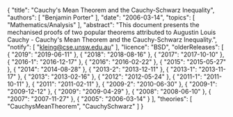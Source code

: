 {
    "title": "Cauchy's Mean Theorem and the Cauchy-Schwarz Inequality",
    "authors": [
        "Benjamin Porter"
    ],
    "date": "2006-03-14",
    "topics": [
        "Mathematics/Analysis"
    ],
    "abstract": "This document presents the mechanised proofs of two popular theorems attributed to Augustin Louis Cauchy - Cauchy's Mean Theorem and the Cauchy-Schwarz Inequality.",
    "notify": [
        "kleing@cse.unsw.edu.au"
    ],
    "licence": "BSD",
    "olderReleases": [
        {
            "2019": "2019-06-11"
        },
        {
            "2018": "2018-08-16"
        },
        {
            "2017": "2017-10-10"
        },
        {
            "2016-1": "2016-12-17"
        },
        {
            "2016": "2016-02-22"
        },
        {
            "2015": "2015-05-27"
        },
        {
            "2014": "2014-08-28"
        },
        {
            "2013-2": "2013-12-11"
        },
        {
            "2013-1": "2013-11-17"
        },
        {
            "2013": "2013-02-16"
        },
        {
            "2012": "2012-05-24"
        },
        {
            "2011-1": "2011-10-11"
        },
        {
            "2011": "2011-02-11"
        },
        {
            "2009-2": "2010-06-30"
        },
        {
            "2009-1": "2009-12-12"
        },
        {
            "2009": "2009-04-29"
        },
        {
            "2008": "2008-06-10"
        },
        {
            "2007": "2007-11-27"
        },
        {
            "2005": "2006-03-14"
        }
    ],
    "theories": [
        "CauchysMeanTheorem",
        "CauchySchwarz"
    ]
}